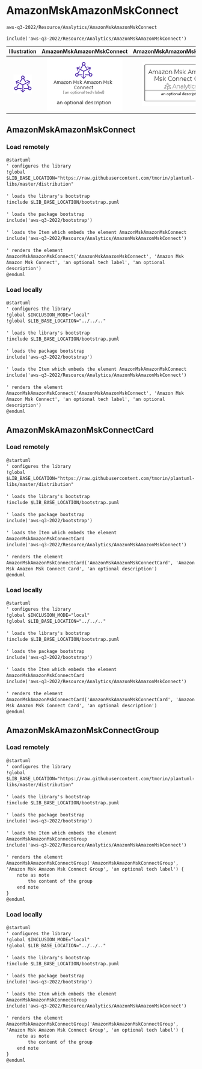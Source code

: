 # AmazonMskAmazonMskConnect


```text
aws-q3-2022/Resource/Analytics/AmazonMskAmazonMskConnect
```

```text
include('aws-q3-2022/Resource/Analytics/AmazonMskAmazonMskConnect')
```



| Illustration | AmazonMskAmazonMskConnect | AmazonMskAmazonMskConnectCard | AmazonMskAmazonMskConnectGroup |
| :---: | :---: | :---: | :---: |
| ![illustration for Illustration](../../../aws-q3-2022/Resource/Analytics/AmazonMskAmazonMskConnect.png) | ![illustration for AmazonMskAmazonMskConnect](../../../aws-q3-2022/Resource/Analytics/AmazonMskAmazonMskConnect.Local.png) | ![illustration for AmazonMskAmazonMskConnectCard](../../../aws-q3-2022/Resource/Analytics/AmazonMskAmazonMskConnectCard.Local.png) | ![illustration for AmazonMskAmazonMskConnectGroup](../../../aws-q3-2022/Resource/Analytics/AmazonMskAmazonMskConnectGroup.Local.png) |




## AmazonMskAmazonMskConnect

### Load remotely
```plantuml
@startuml
' configures the library
!global $LIB_BASE_LOCATION="https://raw.githubusercontent.com/tmorin/plantuml-libs/master/distribution"

' loads the library's bootstrap
!include $LIB_BASE_LOCATION/bootstrap.puml

' loads the package bootstrap
include('aws-q3-2022/bootstrap')

' loads the Item which embeds the element AmazonMskAmazonMskConnect
include('aws-q3-2022/Resource/Analytics/AmazonMskAmazonMskConnect')

' renders the element
AmazonMskAmazonMskConnect('AmazonMskAmazonMskConnect', 'Amazon Msk Amazon Msk Connect', 'an optional tech label', 'an optional description')
@enduml
```

### Load locally
```plantuml
@startuml
' configures the library
!global $INCLUSION_MODE="local"
!global $LIB_BASE_LOCATION="../../.."

' loads the library's bootstrap
!include $LIB_BASE_LOCATION/bootstrap.puml

' loads the package bootstrap
include('aws-q3-2022/bootstrap')

' loads the Item which embeds the element AmazonMskAmazonMskConnect
include('aws-q3-2022/Resource/Analytics/AmazonMskAmazonMskConnect')

' renders the element
AmazonMskAmazonMskConnect('AmazonMskAmazonMskConnect', 'Amazon Msk Amazon Msk Connect', 'an optional tech label', 'an optional description')
@enduml
```

## AmazonMskAmazonMskConnectCard

### Load remotely
```plantuml
@startuml
' configures the library
!global $LIB_BASE_LOCATION="https://raw.githubusercontent.com/tmorin/plantuml-libs/master/distribution"

' loads the library's bootstrap
!include $LIB_BASE_LOCATION/bootstrap.puml

' loads the package bootstrap
include('aws-q3-2022/bootstrap')

' loads the Item which embeds the element AmazonMskAmazonMskConnectCard
include('aws-q3-2022/Resource/Analytics/AmazonMskAmazonMskConnect')

' renders the element
AmazonMskAmazonMskConnectCard('AmazonMskAmazonMskConnectCard', 'Amazon Msk Amazon Msk Connect Card', 'an optional description')
@enduml
```

### Load locally
```plantuml
@startuml
' configures the library
!global $INCLUSION_MODE="local"
!global $LIB_BASE_LOCATION="../../.."

' loads the library's bootstrap
!include $LIB_BASE_LOCATION/bootstrap.puml

' loads the package bootstrap
include('aws-q3-2022/bootstrap')

' loads the Item which embeds the element AmazonMskAmazonMskConnectCard
include('aws-q3-2022/Resource/Analytics/AmazonMskAmazonMskConnect')

' renders the element
AmazonMskAmazonMskConnectCard('AmazonMskAmazonMskConnectCard', 'Amazon Msk Amazon Msk Connect Card', 'an optional description')
@enduml
```

## AmazonMskAmazonMskConnectGroup

### Load remotely
```plantuml
@startuml
' configures the library
!global $LIB_BASE_LOCATION="https://raw.githubusercontent.com/tmorin/plantuml-libs/master/distribution"

' loads the library's bootstrap
!include $LIB_BASE_LOCATION/bootstrap.puml

' loads the package bootstrap
include('aws-q3-2022/bootstrap')

' loads the Item which embeds the element AmazonMskAmazonMskConnectGroup
include('aws-q3-2022/Resource/Analytics/AmazonMskAmazonMskConnect')

' renders the element
AmazonMskAmazonMskConnectGroup('AmazonMskAmazonMskConnectGroup', 'Amazon Msk Amazon Msk Connect Group', 'an optional tech label') {
    note as note
        the content of the group
    end note
}
@enduml
```

### Load locally
```plantuml
@startuml
' configures the library
!global $INCLUSION_MODE="local"
!global $LIB_BASE_LOCATION="../../.."

' loads the library's bootstrap
!include $LIB_BASE_LOCATION/bootstrap.puml

' loads the package bootstrap
include('aws-q3-2022/bootstrap')

' loads the Item which embeds the element AmazonMskAmazonMskConnectGroup
include('aws-q3-2022/Resource/Analytics/AmazonMskAmazonMskConnect')

' renders the element
AmazonMskAmazonMskConnectGroup('AmazonMskAmazonMskConnectGroup', 'Amazon Msk Amazon Msk Connect Group', 'an optional tech label') {
    note as note
        the content of the group
    end note
}
@enduml
```

